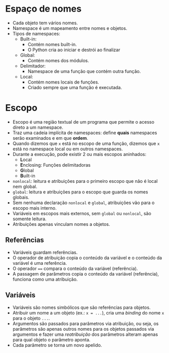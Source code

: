 # Espaço de nomes

- Cada objeto tem vários nomes.
- Namespace é um mapeamento entre nomes e objetos.
- Tipos de namespaces:
  - Built-in:
    - Contém nomes built-in.
    - O Python cria ao iniciar e destrói ao finalizar
  - Global:
    - Contém nomes dos módulos.
  - Delimitador:
    - Namespace de uma função que contém outra função.
  - Local:
    - Contém nomes locais de funções.
    - Criado sempre que uma função é executada.

# Escopo

- Escopo é uma região textual de um programa que permite o acesso direto a um namespace.
- Traz uma cadeia implícita de namespaces: define **quais** namespaces serão examinados e em que **ordem**.
- Quando dizemos que `x` está no escopo de uma função, dizemos que `x` está no namespace local ou em outros namespaces.
- Durante a execução, pode existir 2 ou mais escopos aninhados:
  - **L**ocal
  - **E**nclosing: Funções delimitadoras
  - **G**lobal
  - **B**uilt-in
- `nonlocal`: leitura e atribuições para o primeiro escopo que não é local nem global.
- `global`: leitura e atribuições para o escopo que guarda os nomes globais.
- Sem nenhuma declaração `nonlocal` e `global`, atribuições vão para o escopo mais interno.
- Variáveis em escopos mais externos, sem `global` ou `nonlocal`, são somente leitura.
- Atribuições apenas vinculam nomes a objetos.

## Referências

- Variáveis guardam referências.
- O operador de atribuição copia o conteúdo da variável e o conteúdo da variável é uma referência.
- O operador `==` compara o conteúdo da variável (referência).
- A passagem de parâmetros copia o conteúdo da variável (referência), funciona como uma atribuição.

## Variáveis

- Variáveis são nomes simbólicos que são referências para objetos.
- Atribuir um nome a um objeto (ex.: `x = ...`), cria uma *binding* do nome `x` para o objeto `...`.
- Argumentos são passados para parâmetros via atribuição, ou seja, os parâmetros são apenas outros nomes para os objetos passados via argumentos e fazer uma *reatribuição* dos parâmetros alteram apenas para qual objeto o parâmetro aponta.
- Cada parâmetro se torna um novo apelido.